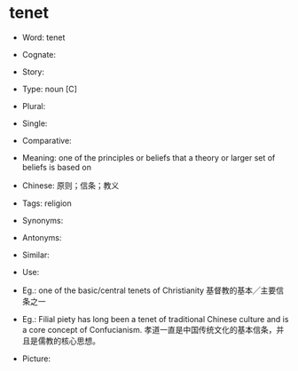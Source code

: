 # tenet

- Word: tenet
- Cognate: 
- Story: 

- Type: noun [C]
- Plural: 
- Single: 
- Comparative: 
- Meaning: one of the principles or beliefs that a theory or larger set of beliefs is based on
- Chinese: 原则；信条；教义
- Tags: religion
- Synonyms: 
- Antonyms: 
- Similar: 
- Use: 
- Eg.: one of the basic/central tenets of Christianity 基督教的基本╱主要信条之一
- Eg.: Filial piety has long been a tenet of traditional Chinese culture and is a core concept of Confucianism. 孝道一直是中国传统文化的基本信条，并且是儒教的核心思想。
- Picture: 

